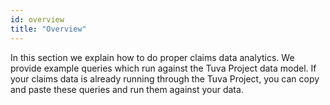 ```yaml
---
id: overview
title: "Overview"
---
```

In this section we explain how to do proper claims data analytics.  We provide example queries which run against the Tuva Project data model.  If your claims data is already running through the Tuva Project, you can copy and paste these queries and run them against your data. 



